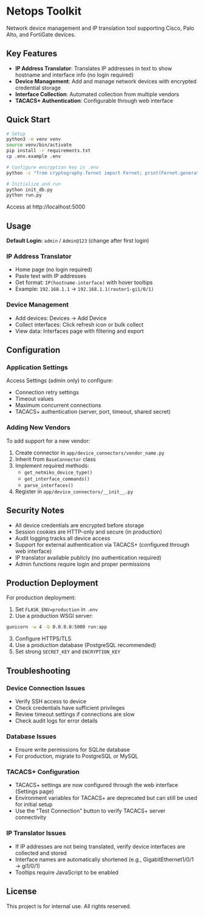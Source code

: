 # Netops Toolkit

Network device management and IP translation tool supporting Cisco, Palo Alto, and FortiGate devices.

## Key Features

- **IP Address Translator**: Translates IP addresses in text to show hostname and interface info (no login required)
- **Device Management**: Add and manage network devices with encrypted credential storage
- **Interface Collection**: Automated collection from multiple vendors
- **TACACS+ Authentication**: Configurable through web interface

## Quick Start

```bash
# Setup
python3 -m venv venv
source venv/bin/activate
pip install -r requirements.txt
cp .env.example .env

# Configure encryption key in .env
python -c "from cryptography.fernet import Fernet; print(Fernet.generate_key().decode())"

# Initialize and run
python init_db.py
python run.py
```

Access at http://localhost:5000

## Usage

**Default Login:** `admin` / `Admin@123` (change after first login)

### IP Address Translator
- Home page (no login required)
- Paste text with IP addresses
- Get format: `IP(hostname-interface)` with hover tooltips
- Example: `192.168.1.1` → `192.168.1.1(router1-gi1/0/1)`

### Device Management
- Add devices: Devices → Add Device
- Collect interfaces: Click refresh icon or bulk collect
- View data: Interfaces page with filtering and export

## Configuration

### Application Settings

Access Settings (admin only) to configure:
- Connection retry settings
- Timeout values
- Maximum concurrent connections
- TACACS+ authentication (server, port, timeout, shared secret)

### Adding New Vendors

To add support for a new vendor:

1. Create connector in `app/device_connectors/vendor_name.py`
2. Inherit from `BaseConnector` class
3. Implement required methods:
   - `get_netmiko_device_type()`
   - `get_interface_commands()`
   - `parse_interfaces()`
4. Register in `app/device_connectors/__init__.py`

## Security Notes

- All device credentials are encrypted before storage
- Session cookies are HTTP-only and secure (in production)
- Audit logging tracks all device access
- Support for external authentication via TACACS+ (configured through web interface)
- IP translator available publicly (no authentication required)
- Admin functions require login and proper permissions

## Production Deployment

For production deployment:

1. Set `FLASK_ENV=production` in `.env`
2. Use a production WSGI server:
```bash
gunicorn -w 4 -b 0.0.0.0:5000 run:app
```
3. Configure HTTPS/TLS
4. Use a production database (PostgreSQL recommended)
5. Set strong `SECRET_KEY` and `ENCRYPTION_KEY`

## Troubleshooting

### Device Connection Issues

- Verify SSH access to device
- Check credentials have sufficient privileges
- Review timeout settings if connections are slow
- Check audit logs for error details

### Database Issues

- Ensure write permissions for SQLite database
- For production, migrate to PostgreSQL or MySQL

### TACACS+ Configuration

- TACACS+ settings are now configured through the web interface (Settings page)
- Environment variables for TACACS+ are deprecated but can still be used for initial setup
- Use the "Test Connection" button to verify TACACS+ server connectivity

### IP Translator Issues

- If IP addresses are not being translated, verify device interfaces are collected and stored
- Interface names are automatically shortened (e.g., GigabitEthernet1/0/1 → gi1/0/1)
- Tooltips require JavaScript to be enabled

## License

This project is for internal use. All rights reserved.